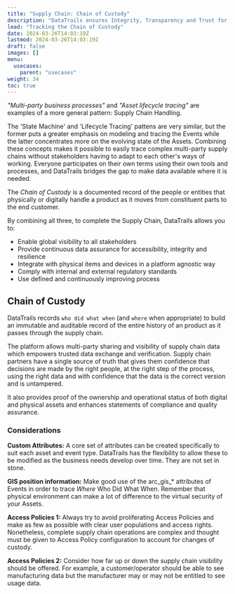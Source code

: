 ```yaml
---
title: "Supply Chain: Chain of Custody"
description: "DataTrails ensures Integrity, Transparency and Trust for Supply Chains"
lead: "Tracking the Chain of Custody"
date: 2024-03-26T14:03:19Z
lastmod: 2024-03-26T14:03:19Z
draft: false
images: []
menu: 
  usecases:
    parent: "usecases"
weight: 34
toc: true
---
```


*"Multi-party business processes"* and *"Asset lifecycle tracing"* are examples of a more general pattern: Supply Chain Handling.

The 'State Machine' and 'Lifecycle Tracing' pattens are very similar, but the former puts a greater emphasis on modeling and tracing the Events while the latter concentrates more on the evolving state of the Assets. Combining these concepts makes it possible to easily trace complex multi-party supply chains without stakeholders having to adapt to each other's ways of working. Everyone participates on their own terms using their own tools and processes, and DataTrails bridges the gap to make data available where it is needed.

The *Chain of Custody* is a documented record of the people or entities that physically or digitally handle a product as it moves from constituent parts to the end customer.

By combining all three, to complete the Supply Chain, DataTrails allows you to:  

* Enable global visibility to all stakeholders
* Provide continuous data assurance for accessibility, integrity and resilience
* Integrate with physical items and devices in a platform agnostic way
* Comply with internal and external regulatory standards
* Use defined and continuously improving process

## Chain of Custody
DataTrails records `who did what when` (and `where` when appropriate) to build an immutable and auditable record of the entire history of an product as it passes through the supply chain.

The platform allows multi-party sharing and visibility of supply chain data which empowers trusted data exchange and verification. Supply chain partners have a single source of truth that gives them confidence that decisions are made by the right people, at the right step of the process, using the right data and with confidence that the data is the correct version and is untampered. 

It also provides proof of the ownership and operational status of both digital and physical assets and enhances statements of compliance and quality assurance. 

### Considerations

**Custom Attributes:** A core set of attributes can be created specifically to suit each asset and event type. DataTrails has the flexibility to allow these to be modified as the business needs develop over time. They are not set in stone.

**GIS position information:** Make good use of the arc_gis_* attributes of Events in order to trace *Where* Who Did What When. Remember that physical environment can make a lot of difference to the virtual security of your Assets.

**Access Policies 1:** Always try to avoid proliferating Access Policies and make as few as possible with clear user populations and access rights. Nonetheless, complete supply chain operations are complex and thought must be given to Access Policy configuration to account for changes of custody.

**Access Policies 2:** Consider how far up or down the supply chain visibility should be offered. For example, a customer/operator should be able to see manufacturing data but the manufacturer may or may not be entitled to see usage data.
